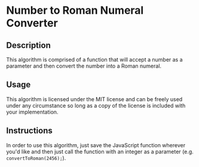 # Number to Roman Numeral Converter
## Description
This algorithm is comprised of a function that will accept a number as a parameter and then convert the number into a Roman numeral.

## Usage
This algorithm is licensed under the MIT license and can be freely used under any circumstance so long as a copy of the license is included with your implementation.

## Instructions
In order to use this algorithm, just save the JavaScript function wherever you'd like and then just call the function with an integer as a parameter (e.g. `convertToRoman(2456);`).